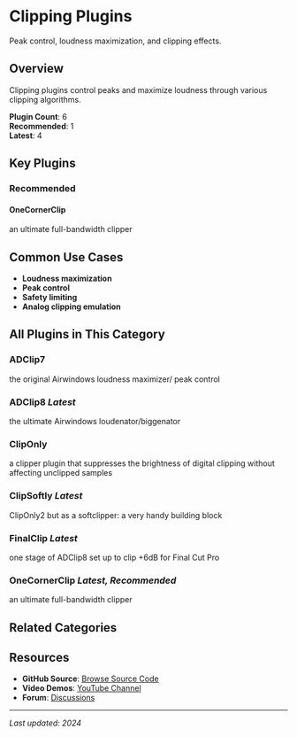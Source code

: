 # Clipping Plugins

Peak control, loudness maximization, and clipping effects.

## Overview

Clipping plugins control peaks and maximize loudness through various clipping algorithms.

**Plugin Count**: 6  
**Recommended**: 1  
**Latest**: 4

## Key Plugins

### Recommended

#### OneCornerClip
an ultimate full-bandwidth clipper

## Common Use Cases

- **Loudness maximization**
- **Peak control**
- **Safety limiting**
- **Analog clipping emulation**


## All Plugins in This Category

### ADClip7
the original Airwindows loudness maximizer/ peak control

### ADClip8 *Latest*
the ultimate Airwindows loudenator/biggenator

### ClipOnly
a clipper plugin that suppresses the brightness of digital clipping without affecting unclipped samples

### ClipSoftly *Latest*
ClipOnly2 but as a softclipper: a very handy building block

### FinalClip *Latest*
one stage of ADClip8 set up to clip +6dB for Final Cut Pro

### OneCornerClip *Latest, Recommended*
an ultimate full-bandwidth clipper


## Related Categories


## Resources

- **GitHub Source**: [Browse Source Code](https://github.com/airwindows/airwindows/tree/master/plugins/LinuxVST/src/)
- **Video Demos**: [YouTube Channel](https://www.youtube.com/@airwindows)
- **Forum**: [Discussions](https://forum.airwindows.com)

---

*Last updated: 2024*
